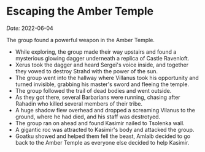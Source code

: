 # Escaping the Amber Temple

*Date:* 2022-06-04

The group found a powerful weapon in the Amber Temple.

* While exploring, the group made their way upstairs and found a mysterious glowing dagger underneath a replica of Castle Ravenloft.
* Xerus took the dagger and heard Sergei's voice inside, and together they vowed to destroy Strahd with the power of the sun.
* The group went into the hallway where Villanus took his opportunity and turned invisible, grabbing his master's sword and fleeing the temple.
* The group followed the trail of dead bodies and went outside.
* As they got there, several Barbarians were running, chasing after Rahadin who killed several members of their tribe.
* A huge shadow flew overhead and dropped a screaming Vilanus to the ground, where he had died, and his staff was destrotyed.
* The group ran on ahead and found Kasimir nailed to Tsolenka wall.
* A gigantic roc was attracted to Kasimir's body and attacked the group.
* Goatku showed and helped them fell the beast, Amlaib decided to go back to the Amber Temple as everyone else decided to help Kasimir.